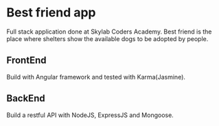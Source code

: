 # Best friend app
Full stack application done at Skylab Coders Academy. Best friend is the place where shelters show the available dogs to be adopted by people.

## FrontEnd
Build with Angular framework and tested with Karma(Jasmine).

## BackEnd
Build a restful API with NodeJS, ExpressJS and Mongoose.

